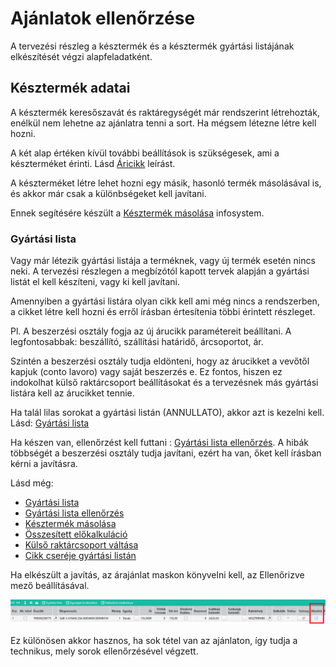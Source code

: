 # Ajánlatok ellenőrzése

A tervezési részleg a késztermék és a késztermék gyártási listájának elkészítését végzi alapfeladatként.

## Késztermék adatai

A késztermék keresőszavát és raktáregységét már rendszerint létrehozták, enélkül nem lehetne az ajánlatra tenni a sort. Ha mégsem létezne létre kell hozni.

A két alap értéken kívül további beállítások is szükségesek, ami a készterméket érinti. Lásd [Áricikk](../torzsadatok/cikkek.md) leírást.

A készterméket létre lehet hozni egy másik, hasonló termék másolásával is, és akkor már csak a különbségeket kell javítani.

Ennek segítésére készült a [Késztermék másolása](kesztermek-masolasa.md) infosystem.

### Gyártási lista

Vagy már létezik gyártási listája a terméknek, vagy új termék esetén nincs neki. A tervezési részlegen a megbízótól kapott tervek alapján a gyártási listát el kell készíteni, vagy ki kell javítani. 

Amennyiben a gyártási listára olyan cikk kell ami még nincs a rendszerben, a cikket létre kell hozni és erről írásban értesítenia többi érintett részleget.

Pl. A beszerzési osztály fogja az új árucikk paramétereit beállítani. A legfontosabbak: beszállító, szállítási határidő, árcsoportot, ár.

Szintén a beszerzési osztály tudja eldönteni, hogy az árucikket a vevőtől kapjuk (conto lavoro) vagy saját beszerzés e. Ez fontos, hiszen ez indokolhat külső raktárcsoport beállításokat és a tervezésnek más gyártási listára kell az árucikket tennie.

Ha talál lilas sorokat a gyártási listán (ANNULLATO), akkor azt is kezelni kell. Lásd: [Gyártási lista](gyartasi-lista.md)

Ha készen van, ellenőrzést kell futtani : [Gyártási lista ellenőrzés](gyartasi-lista-ellenorzes.md). A hibák többségét a beszerzési osztály tudja javítani, ezért ha van, őket kell írásban kérni a javításra.

Lásd még: 
- [Gyártási lista](gyartasi-lista.md)
- [Gyártási lista ellenőrzés](gyartasi-lista-ellenorzes.md)
- [Késztermék másolása](kesztermek-masolasa.md)
- [Összesített előkalkuláció](osszesitett-elokalkulacio.md)
- [Külső raktárcsoport váltása](kulso-raktarcsoport-valtas.md)
- [Cikk cseréje gyártási listán](cikk-csereje-gyartasi-listan.md)

Ha elkészült a javítás, az árajánlat maskon könyvelni kell, az Ellenőrizve mező beállításával. 

![alt text](image-1.png)

Ez különösen akkor hasznos, ha sok tétel van az ajánlaton, így tudja a technikus, mely sorok ellenőrzésével végzett.